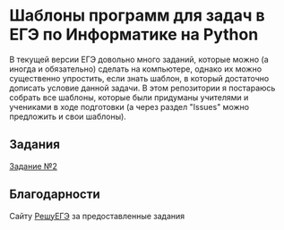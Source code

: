 # Шаблоны программ для задач в ЕГЭ по Информатике на Python
В текущей версии ЕГЭ довольно много заданий, которые можно (а иногда и обязательно) сделать на компьютере, однако их можно существенно упростить, если знать шаблон, в который достаточно дописать условие данной задачи. В этом репозитории я постараюсь собрать все шаблоны, которые были придуманы учителями и учениками в ходе подготовки (а через раздел "Issues" можно предложить и свои шаблоны).

## Задания
[Задание №2](docs/ex2.md)

## Благодарности
Сайту [РешуЕГЭ](https://inf-ege.sdamgia.ru/) за предоставленные задания

